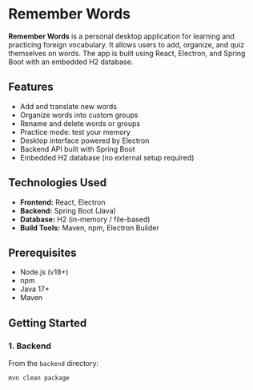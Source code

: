 # Remember Words

**Remember Words** is a personal desktop application for learning and practicing foreign vocabulary. It allows users to add, organize, and quiz themselves on words. The app is built using React, Electron, and Spring Boot with an embedded H2 database.

## Features

- Add and translate new words
- Organize words into custom groups
- Rename and delete words or groups
- Practice mode: test your memory
- Desktop interface powered by Electron
- Backend API built with Spring Boot
- Embedded H2 database (no external setup required)

## Technologies Used

- **Frontend:** React, Electron
- **Backend:** Spring Boot (Java)
- **Database:** H2 (in-memory / file-based)
- **Build Tools:** Maven, npm, Electron Builder

## Prerequisites

- Node.js (v18+)
- npm
- Java 17+
- Maven

## Getting Started

### 1. Backend

From the `backend` directory:

```bash
mvn clean package
